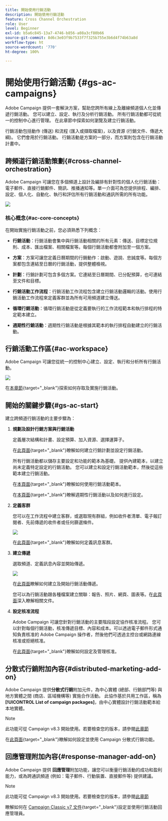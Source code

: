```yaml
---
title: 開始使用行銷活動
description: 開始使用行銷活動
feature: Cross Channel Orchestration
role: User
level: Beginner
exl-id: b5a6c845-13a7-4746-b856-a08a3cf80b66
source-git-commit: 8d6c3e03f9b7533f7f325b755e3b6d4f74b63a8d
workflow-type: ht
source-wordcount: '770'
ht-degree: 100%

---
```


# 開始使用行銷活動 {#gs-ac-campaigns}

Adobe Campaign 提供一套解決方案，幫助您跨所有線上及離線頻道個人化並傳遞行銷活動。 您可以建立、設定、執行及分析行銷活動。 所有行銷活動都可從統一的控制中心進行管理。 在此章節中探索如何瀏覽及建立行銷活動。

行銷活動包括動作 (傳送) 和流程 (匯入或擷取檔案)，以及資源 (行銷文件、傳遞大綱)。 它們會用於行銷活動。 行銷活動是方案的一部分，而方案則包含在行銷活動計畫中。

## 跨頻道行銷活動策劃{#cross-channel-orchestration}

Adobe Campaign 可讓您在多個頻道上設計及編排有針對性的個人化行銷活動：電子郵件、直接行銷郵件、簡訊、推播通知等。單一介面可為您提供排程、編排、設定、個人化、自動化、執行和評估所有行銷活動和通訊所需的所有功能。

![](assets/campaign-tab.png)

### 核心概念{#ac-core-concepts}

在開始實施行銷活動之前，您必須熟悉下列概念：

* **行銷活動**：行銷活動會集中與行銷活動相關的所有元素：傳送、目標定位規則、成本、匯出檔案、相關檔案等。每個行銷活動都會附加至一個方案。

* **方案**：方案可讓您定義日曆期間的行銷動作：啟動、遊說、忠誠度等。每個方案都包含連結至日曆的行銷活動，提供整體檢視。

* **計劃**：行銷計劃可包含多個方案。它連結至日曆期間、已分配預算，也可連結至文件和目標。

* **行銷活動工作流程**：行銷活動工作流程包含建立行銷活動邏輯的活動。使用行銷活動工作流程來定義客群並為所有可用頻道建立傳送。

* **循環行銷活動**：循環行銷活動是從定義要執行的工作流程範本和執行排程的特定範本建立。

* **週期性行銷活動**：週期性行銷活動是根據其範本的執行排程自動建立的行銷活動。

## 行銷活動工作區{#ac-workspace}

Adobe Campaign 可讓您從統一的控制中心建立、設定、執行和分析所有行銷活動。

![](assets/calendar.png)

在[本章節](https://experienceleague.adobe.com/docs/campaign/automation/campaign-orchestration/set-up-campaigns.html?lang=zh-Hant){target="_blank"}探索如何存取及實施行銷活動。

## 開始的關鍵步驟{#gs-ac-start}

建立跨頻道行銷活動的主要步驟為：

1. **規劃及設計行銷方案與行銷活動**

   定義層次結構和計畫、設定預算、加入資源、選擇運算子。

   在[此頁面](https://experienceleague.adobe.com/docs/campaign/automation/campaign-orchestration/marketing-campaign-create.html?lang=zh-Hant){target="_blank"}瞭解如何建立行銷計劃並設定行銷活動。

   所有行銷活動都以儲存主要設定和功能的範本為基礎。 提供內建範本，以建立尚未定義特定設定的行銷活動。 您可以建立和設定行銷活動範本，然後從這些範本建立行銷活動。

   在[本頁面](https://experienceleague.adobe.com/docs/campaign/automation/campaign-orchestration/marketing-campaign-templates.html?lang=zh-Hant){target="_blank"}瞭解如何使用行銷活動範本。

   在[本頁面](https://experienceleague.adobe.com/docs/campaign/automation/campaign-orchestration/recurring-periodic-campaigns.html?lang=zh-Hant){target="_blank"}瞭解週期性行銷活動以及如何進行設定。

1. **定義客群**

   您可以在工作流程中建立客群，或選取現有群組，例如收件者清單、電子報訂閱者、先前傳遞的收件者或任何篩選條件。

   ![](assets/campaign-wf.png)

   在[此頁面](https://experienceleague.adobe.com/docs/campaign/automation/campaign-orchestration/marketing-campaign-target.html?lang=zh-Hant){target="_blank"}瞭解如何定義訊息客群。

1. **建立傳遞**

   選取頻道、定義訊息內容並開始傳遞。

   ![](assets/campaign-dashboard.png)

   在[此頁面](../../automation/campaigns/marketing-campaign-deliveries.md)瞭解如何建立及開始行銷活動傳遞。

   您可以為行銷活動跟各種檔案建立關聯：報告、照片、網頁、圖表等。在[此頁面](../../automation/campaigns/marketing-campaign-assets.md)深入瞭解相關文件。

1. **設定核准流程**

   Adobe Campaign 可讓您針對行銷活動的主要階段設定協作核准流程。 您可以針對每個行銷活動，核准傳遞目標、內容和成本。可以透過電子郵件形式通知負責核准的 Adobe Campaign 操作者，然後他們可透過主控台或網路連線核准或拒絕核准。

   在[此頁面](https://experienceleague.adobe.com/docs/campaign/automation/campaign-orchestration/marketing-campaign-approval.html?lang=zh-Hant#campaign-orchestration){target="_blank"}瞭解如何設定及管理核准。


## 分散式行銷附加內容{#distributed-marketing-add-on}

Adobe Campaign 提供&#x200B;**分散式行銷**&#x200B;附加元件，為中心實體 (總部、行銷部門等) 與地方實體之間 (商店、區域機構等) 實施合作活動。 此協作基於共用工作區，稱為&#x200B;**[!UICONTROL List of campaign packages]**，由中心實體設計行銷活動範本給本地實體。

>[!NOTE]
>
>此功能可從 Campaign v8.3 開始使用。若要檢查您的版本，請參閱[此章節](compatibility-matrix.md#how-to-check-your-campaign-version-and-buildversion)

在[此頁面](https://experienceleague.adobe.com/docs/campaign/automation/distributed-marketing/about-distributed-marketing.html?lang=zh-Hant){target="_blank"}瞭解如何設定並使用 Campaign 分散式行銷功能。

## 回應管理附加內容{#response-manager-add-on}

Adobe Campaign 提供 **回應管理**&#x200B;附加功能，讓您可以衡量行銷活動的成功和盈利能力，或為跨通訊頻道 (例如：電子郵件、行動裝置、直接郵件等) 提供建議。

>[!NOTE]
>
>此功能可從 Campaign v8.3 開始使用。若要檢查您的版本，請參閱[此章節](compatibility-matrix.md#how-to-check-your-campaign-version-and-buildversion)

[](../assets/do-not-localize/book.png)瞭解如何在 [Campaign Classic v7 文件](https://experienceleague.adobe.com/docs/campaign-classic/using/response-manager/about-response-manager.html?lang=zh-Hant){target="_blank"}設定並使用行銷活動回應管理員。
